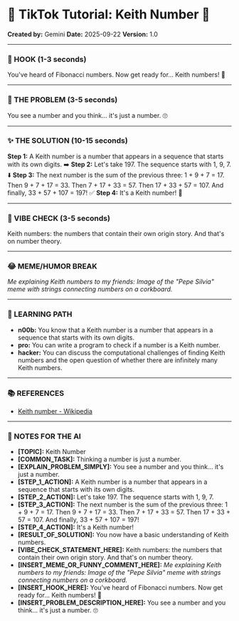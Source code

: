 
# 🎵 TikTok Tutorial: Keith Number 🎵

**Created by:** Gemini
**Date:** 2025-09-22
**Version:** 1.0

---

### 🤩 HOOK (1-3 seconds)

You've heard of Fibonacci numbers. Now get ready for... Keith numbers! 🤯

---

### 🤔 THE PROBLEM (3-5 seconds)

You see a number and you think... it's just a number. 🙄

---

### ✨ THE SOLUTION (10-15 seconds)

**Step 1:** A Keith number is a number that appears in a sequence that starts with its own digits. ➡️
**Step 2:** Let's take 197. The sequence starts with 1, 9, 7. ⬇️
**Step 3:** The next number is the sum of the previous three: 1 + 9 + 7 = 17. Then 9 + 7 + 17 = 33. Then 7 + 17 + 33 = 57. Then 17 + 33 + 57 = 107. And finally, 33 + 57 + 107 = 197! ✅
**Step 4:** It's a Keith number! 🎉

---

### 💅 VIBE CHECK (3-5 seconds)

Keith numbers: the numbers that contain their own origin story. And that's on number theory.

---

### 😂 MEME/HUMOR BREAK

*Me explaining Keith numbers to my friends:*
*Image of the "Pepe Silvia" meme with strings connecting numbers on a corkboard.*

---

### 🧠 LEARNING PATH

*   **n00b:** You know that a Keith number is a number that appears in a sequence that starts with its own digits.
*   **pro:** You can write a program to check if a number is a Keith number.
*   **hacker:** You can discuss the computational challenges of finding Keith numbers and the open question of whether there are infinitely many Keith numbers.

---

### 📚 REFERENCES

*   [Keith number - Wikipedia](https://en.wikipedia.org/wiki/Keith_number)

---

### 📝 NOTES FOR THE AI

*   **[TOPIC]:** Keith Number
*   **[COMMON_TASK]:** Thinking a number is just a number.
*   **[EXPLAIN_PROBLEM_SIMPLY]:** You see a number and you think... it's just a number.
*   **[STEP_1_ACTION]:** A Keith number is a number that appears in a sequence that starts with its own digits.
*   **[STEP_2_ACTION]:** Let's take 197. The sequence starts with 1, 9, 7.
*   **[STEP_3_ACTION]:** The next number is the sum of the previous three: 1 + 9 + 7 = 17. Then 9 + 7 + 17 = 33. Then 7 + 17 + 33 = 57. Then 17 + 33 + 57 = 107. And finally, 33 + 57 + 107 = 197!
*   **[STEP_4_ACTION]:** It's a Keith number!
*   **[RESULT_OF_SOLUTION]:** You now have a basic understanding of Keith numbers.
*   **[VIBE_CHECK_STATEMENT_HERE]:** Keith numbers: the numbers that contain their own origin story. And that's on number theory.
*   **[INSERT_MEME_OR_FUNNY_COMMENT_HERE]:** *Me explaining Keith numbers to my friends:*
*Image of the "Pepe Silvia" meme with strings connecting numbers on a corkboard.*
*   **[INSERT_HOOK_HERE]:** You've heard of Fibonacci numbers. Now get ready for... Keith numbers! 🤯
*   **[INSERT_PROBLEM_DESCRIPTION_HERE]:** You see a number and you think... it's just a number. 🙄
